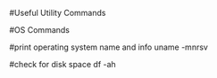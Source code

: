 #Useful Utility Commands

#OS Commands

#print operating system name and info
uname -mnrsv

#check for disk space
df -ah
